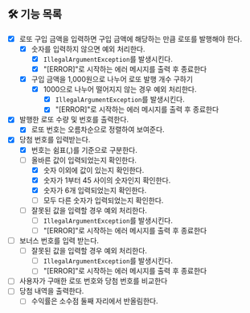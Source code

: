 ## 🛠 기능 목록
- [x] 로또 구입 금액을 입력하면 구입 금액에 해당하는 만큼 로또를 발행해야 한다.
  - [x] 숫자를 입력하지 않으면 예외 처리한다.
    - [x] `IllegalArgumentException`를 발생시킨다.
    - [x] "[ERROR]"로 시작하는 에러 메시지를 출력 후 종료한다
  - [x] 구입 금액을 1,000원으로 나누어 로또 발행 개수 구하기
    - [x] 1000으로 나누어 떨어지지 않는 경우 예외 처리한다.
      - [x] `IllegalArgumentException`를 발생시킨다.
      - [x] "[ERROR]"로 시작하는 에러 메시지를 출력 후 종료한다
- [x] 발행한 로또 수량 및 번호를 출력한다.
  - [x] 로또 번호는 오름차순으로 정렬하여 보여준다.
- [x] 당첨 번호를 입력받는다.
  - [x] 번호는 쉼표(,)를 기준으로 구분한다.
  - [ ] 올바른 값이 입력되었는지 확인한다.
    - [x] 숫자 이외에 값이 있는지 확인한다.
    - [x] 숫자가 1부터 45 사이의 숫자인지 확인한다.
    - [x] 숫자가 6개 입력되었는지 확인한다.
    - [ ] 모두 다른 숫자가 입력되었는지 확인한다.
  - [ ] 잘못된 값을 입력할 경우 예외 처리한다.
    - [ ] `IllegalArgumentException`를 발생시킨다.
    - [ ] "[ERROR]"로 시작하는 에러 메시지를 출력 후 종료한다
- [ ] 보너스 번호를 입력 받는다.
  - [ ] 잘못된 값을 입력할 경우 예외 처리한다.
    - [ ] `IllegalArgumentException`를 발생시킨다.
    - [ ] "[ERROR]"로 시작하는 에러 메시지를 출력 후 종료한다
- [ ] 사용자가 구매한 로또 번호와 당첨 번호를 비교한다
- [ ] 당첨 내역을 출력한다.
  - [ ] 수익률은 소수점 둘째 자리에서 반올림한다.
